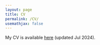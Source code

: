 ```yaml
---
layout: page
title: CV
permalink: /CV/
usemathjax: false
---
```


My CV is available [here](/images/CV_Hongwan_Liu.pdf) (updated Jul 2024). 